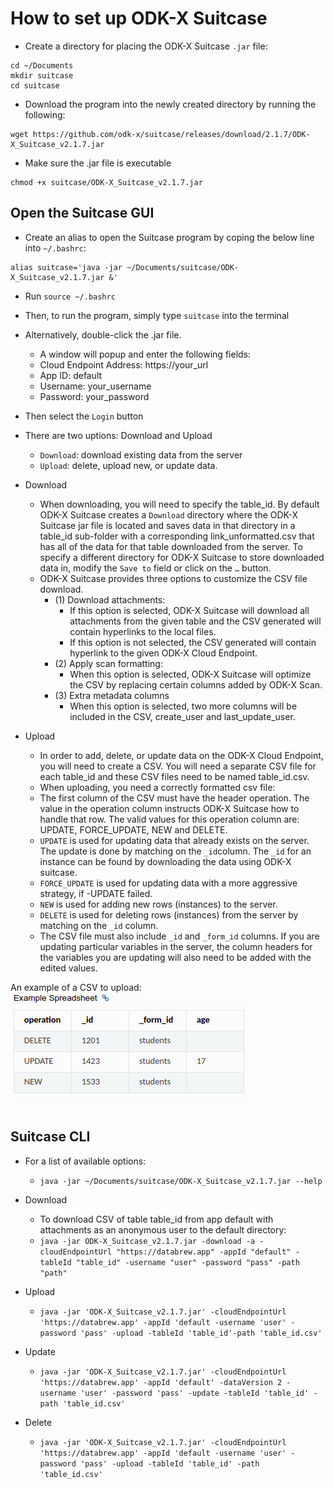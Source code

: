 # How to set up ODK-X Suitcase

- Create a directory for placing the ODK-X Suitcase `.jar` file:

```
cd ~/Documents
mkdir suitcase
cd suitcase
```

- Download the program into the newly created directory by running the following:
```
wget https://github.com/odk-x/suitcase/releases/download/2.1.7/ODK-X_Suitcase_v2.1.7.jar
```

- Make sure the .jar file is executable
```
chmod +x suitcase/ODK-X_Suitcase_v2.1.7.jar
```

## Open the Suitcase GUI

- Create an alias to open the Suitcase program by coping the below line into `~/.bashrc`:
```
alias suitcase='java -jar ~/Documents/suitcase/ODK-X_Suitcase_v2.1.7.jar &'
```
- Run `source ~/.bashrc`
- Then, to run the program, simply type `suitcase` into the terminal
- Alternatively, double-click the .jar file.
  - A window will popup and enter the following fields:
  - Cloud Endpoint Address: https://your_url
  - App ID: default
  - Username: your_username
  - Password: your_password
- Then select the `Login` button

- There are two uptions: Download and Upload
  - `Download`: download existing data from the server
  - `Upload`: delete, upload new, or update data.
- Download 
  - When downloading, you will need to specify the table_id. By default ODK-X Suitcase creates a `Download` directory where the ODK-X Suitcase jar file is located and saves data in that directory in a table_id sub-folder with a corresponding link_unformatted.csv that has all of the data for that table downloaded from the server. To specify a different directory for ODK-X Suitcase to store downloaded data in, modify the `Save to` field or click on the `…` button.
  - ODK-X Suitcase provides three options to customize the CSV file download.
    - (1) Download attachments:
      - If this option is selected, ODK-X Suitcase will download all attachments from the given table and the CSV generated will contain hyperlinks to the local files.
      - If this option is not selected, the CSV generated will contain hyperlink to the given ODK-X Cloud Endpoint.
    - (2) Apply scan formatting:
      - When this option is selected, ODK-X Suitcase will optimize the CSV by replacing certain columns added by ODK-X Scan.
    - (3) Extra metadata columns
      - When this option is selected, two more columns will be included in the CSV, create_user and last_update_user.

- Upload
  - In order to add, delete, or update data on the ODK-X Cloud Endpoint, you will need to create a CSV. You will need a separate CSV file for each table_id and these CSV files need to be named table_id.csv.
  - When uploading, you need a correctly formatted csv file:
  - The first column of the CSV must have the header operation. The value in the operation column instructs ODK-X Suitcase how to handle that row. The valid values for this operation column are: UPDATE, FORCE_UPDATE, NEW and DELETE.
   - `UPDATE` is used for updating data that already exists on the server. The update is done by matching on the `_id`column. The `_id` for an instance can be found by downloading the data using ODK-X suitcase.
   - `FORCE_UPDATE` is used for updating data with a more aggressive strategy, if -UPDATE failed.
   - `NEW` is used for adding new rows (instances) to the server.
   - `DELETE` is used for deleting rows (instances) from the server by matching on the `_id` column.
   - The CSV file must also include `_id` and `_form_id` columns. If you are updating particular variables in the server, the column headers for the variables you are updating will also need to be added with the edited values.

An example of a CSV to upload:
![](img/example_spreadsheet.png)

## Suitcase CLI

- For a list of available options:
  - `java -jar ~/Documents/suitcase/ODK-X_Suitcase_v2.1.7.jar --help`

- Download
  - To download CSV of table table_id from app default with attachments as an anonymous user to the default directory: 
  - `java -jar ODK-X_Suitcase_v2.1.7.jar -download -a -cloudEndpointUrl "https://databrew.app" -appId "default" -tableId "table_id" -username "user" -password "pass" -path "path"`

- Upload
  - `java -jar 'ODK-X_Suitcase_v2.1.7.jar' -cloudEndpointUrl 'https://databrew.app' -appId 'default -username 'user' -password 'pass' -upload -tableId 'table_id'-path 'table_id.csv'`

- Update
  - `java -jar 'ODK-X_Suitcase_v2.1.7.jar' -cloudEndpointUrl 'https://databrew.app' -appId 'default' -dataVersion 2 -username 'user' -password 'pass' -update -tableId 'table_id' -path 'table_id.csv'`

- Delete
  - `java -jar 'ODK-X_Suitcase_v2.1.7.jar' -cloudEndpointUrl 'https://databrew.app' -appId 'default -username 'user' -password 'pass' -upload -tableId 'table_id' -path 'table_id.csv'`
